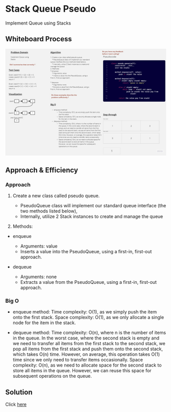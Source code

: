 # Stack Queue Pseudo
Implement Queue using Stacks

## Whiteboard Process
![WhiteboardWorkflow01](../img/Stack%20Queue%20Pseudo.jpg)

## Approach & Efficiency
### Approach
1. Create a new class called pseudo queue.
    * PseudoQueue class will implement our standard queue interface (the two methods listed below),
    * Internally, utilize 2 Stack instances to create and manage the queue

2. Methods:
* enqueue
    * Arguments: value
    * Inserts a value into the PseudoQueue, using a first-in, first-out approach.

* dequeue
    * Arguments: none
    * Extracts a value from the PseudoQueue, using a first-in, first-out approach.

### Big O
* enqueue method:
Time complexity: O(1), as we simply push the item onto the first stack.
Space complexity: O(1), as we only allocate a single node for the item in the stack.

* dequeue method:
Time complexity: O(n), where n is the number of items in the queue. In the worst case, where the second stack is empty and we need to transfer all items from the first stack to the second stack, we pop all items from the first stack and push them onto the second stack, which takes O(n) time. However, on average, this operation takes O(1) time since we only need to transfer items occasionally.
Space complexity: O(n), as we need to allocate space for the second stack to store all items in the queue. However, we can reuse this space for subsequent operations on the queue.


## Solution

Click [here](./stack_queue_pseudo.py)